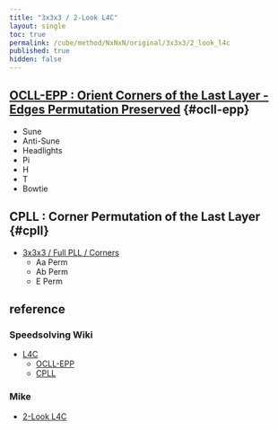 ```yaml
---
title: "3x3x3 / 2-Look L4C"
layout: single
toc: true
permalink: /cube/method/NxNxN/original/3x3x3/2_look_l4c
published: true
hidden: false
---
```


<head>
  <base target="_blank">
</head>



## [OCLL-EPP : Orient Corners of the Last Layer - Edges Permutation Preserved](/cube/method/NxNxN/original/3x3x3/2_look_l4c/ocll_epp) {#ocll-epp}

- Sune
- Anti-Sune
- Headlights
- Pi
- H
- T
- Bowtie



## CPLL : Corner Permutation of the Last Layer {#cpll}

- [3x3x3 / Full PLL / Corners](/cube/method/NxNxN/original/3x3x3/full_pll/corners)
  - Aa Perm
  - Ab Perm
  - E Perm



## reference

### Speedsolving Wiki

- [L4C](https://www.speedsolving.com/wiki/index.php/Last_Four_Corners)
  - [OCLL-EPP](https://www.speedsolving.com/wiki/index.php/Corner_Orientation#OCLL-EPP)
  - [CPLL](https://www.speedsolving.com/wiki/index.php/Corner_Permutation_of_the_Last_Layer)

### Mike

- [2-Look L4C](https://logiqx.github.io/cubing-algs/html/2ll4c.html)
